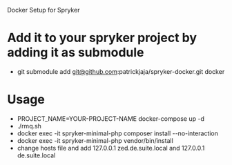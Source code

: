 Docker Setup for Spryker
 # Add it to your spryker project by adding it as submodule
 - git submodule add git@github.com:patrickjaja/spryker-docker.git docker


 # Usage
 - PROJECT_NAME=YOUR-PROJECT-NAME docker-compose up -d
 - ./rmq.sh
 - docker exec -it spryker-minimal-php composer install --no-interaction
 - docker exec -it spryker-minimal-php vendor/bin/install
 - change hosts file and add 127.0.0.1 zed.de.suite.local and 127.0.0.1 de.suite.local